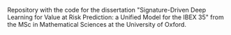 Repository with the code for the dissertation "Signature-Driven Deep Learning for Value at Risk Prediction: a Unified Model for the IBEX 35" from the MSc in Mathematical Sciences at the University of Oxford.
